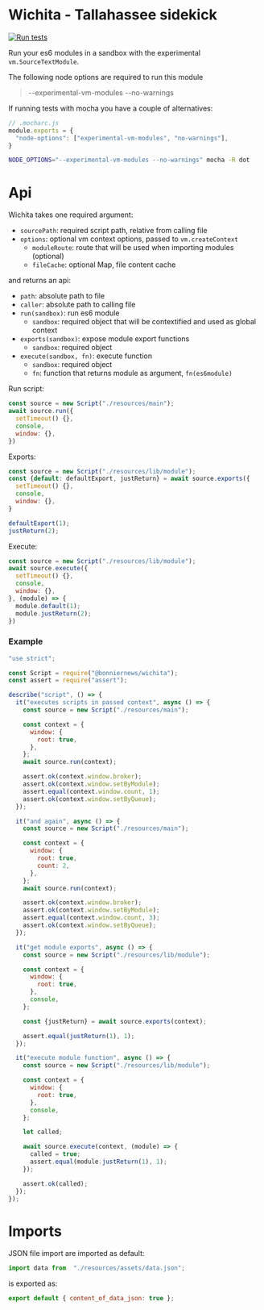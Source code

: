 Wichita - Tallahassee sidekick
==============================

[![Run tests](https://github.com/BonnierNews/wichita/actions/workflows/run-tests.yml/badge.svg?branch=master)](https://github.com/BonnierNews/wichita/actions/workflows/run-tests.yml)

Run your es6 modules in a sandbox with the experimental `vm.SourceTextModule`.

The following node options are required to run this module
> --experimental-vm-modules --no-warnings

If running tests with mocha you have a couple of alternatives:

```js
// .mocharc.js
module.exports = {
  "node-options": ["experimental-vm-modules", "no-warnings"],
}
```

```bash
NODE_OPTIONS="--experimental-vm-modules --no-warnings" mocha -R dot
```

# Api

Wichita takes one required argument:
- `sourcePath`: required script path, relative from calling file
- `options`: optional vm context options, passed to `vm.createContext`
  - `moduleRoute`: route that will be used when importing modules (optional)
  - `fileCache`: optional Map, file content cache

and returns an api:

- `path`: absolute path to file
- `caller`: absolute path to calling file
- `run(sandbox)`: run es6 module
  - `sandbox`: required object that will be contextified and used as global context
- `exports(sandbox)`: expose module export functions
  - `sandbox`: required object
- `execute(sandbox, fn)`: execute function
  - `sandbox`: required object
  - `fn`: function that returns module as argument, `fn(es6module)`

Run script:
```js
const source = new Script("./resources/main");
await source.run({
  setTimeout() {},
  console,
  window: {},
})
```

Exports:
```js
const source = new Script("./resources/lib/module");
const {default: defaultExport, justReturn} = await source.exports({
  setTimeout() {},
  console,
  window: {},
}

defaultExport(1);
justReturn(2);
```

Execute:
```js
const source = new Script("./resources/lib/module");
await source.execute({
  setTimeout() {},
  console,
  window: {},
}, (module) => {
  module.default(1);
  module.justReturn(2);
})
```

### Example

```js
"use strict";

const Script = require("@bonniernews/wichita");
const assert = require("assert");

describe("script", () => {
  it("executes scripts in passed context", async () => {
    const source = new Script("./resources/main");

    const context = {
      window: {
        root: true,
      },
    };
    await source.run(context);

    assert.ok(context.window.broker);
    assert.ok(context.window.setByModule);
    assert.equal(context.window.count, 1);
    assert.ok(context.window.setByQueue);
  });

  it("and again", async () => {
    const source = new Script("./resources/main");

    const context = {
      window: {
        root: true,
        count: 2,
      },
    };
    await source.run(context);

    assert.ok(context.window.broker);
    assert.ok(context.window.setByModule);
    assert.equal(context.window.count, 3);
    assert.ok(context.window.setByQueue);
  });

  it("get module exports", async () => {
    const source = new Script("./resources/lib/module");

    const context = {
      window: {
        root: true,
      },
      console,
    };

    const {justReturn} = await source.exports(context);

    assert.equal(justReturn(1), 1);
  });

  it("execute module function", async () => {
    const source = new Script("./resources/lib/module");

    const context = {
      window: {
        root: true,
      },
      console,
    };

    let called;

    await source.execute(context, (module) => {
      called = true;
      assert.equal(module.justReturn(1), 1);
    });

    assert.ok(called);
  });
});
```

# Imports

JSON file import are imported as default:
```js
import data from  "./resources/assets/data.json";
````

is exported as:
```js
export default { content_of_data_json: true };
````
